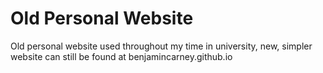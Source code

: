 # Old Personal Website
Old personal website used throughout my time in university, new, simpler website can still be found at benjamincarney.github.io

